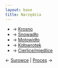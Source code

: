 ```yaml
---
layout: base
title: Narzędzia
---
```

- → [Krosno](/narzedzia/krosno)
- → [Snowadło](/narzedzia/snowadlo)
- → [Motowidło](/narzedzia/motowidlo)
- → [Kołowrotek](/narzedzia/kolowrotek)
- → [Cierlice/międlice](/narzedzia/cierlice-miedlice)

← [Surowce](/surowce/) | [Proces](/proces/) →